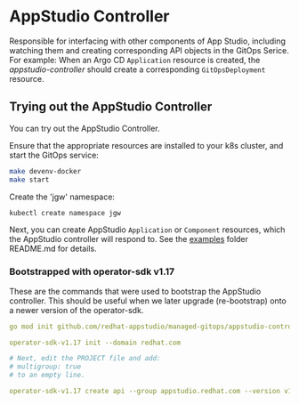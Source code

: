 # AppStudio Controller

Responsible for interfacing with other components of App Studio, including watching them and creating corresponding API objects in the GitOps Serice. For example: When an Argo CD `Application` resource is created, the *appstudio-controller* should create a corresponding `GitOpsDeployment` resource.

## Trying out the AppStudio Controller

You can try out the AppStudio Controller.

Ensure that the appropriate resources are installed to your k8s cluster, and start the GitOps service:
```bash
make devenv-docker
make start
```

Create the 'jgw' namespace:
```bash
kubectl create namespace jgw
```

Next, you can create AppStudio `Application` or `Component` resources, which the AppStudio controller will respond to. See the [examples](examples) folder README.md for details.

### Bootstrapped with operator-sdk v1.17

These are the commands that were used to bootstrap the AppStudio controller. This should be useful when we later upgrade (re-bootstrap) onto a newer version of the operator-sdk.

```yaml
go mod init github.com/redhat-appstudio/managed-gitops/appstudio-controller

operator-sdk-v1.17 init --domain redhat.com

# Next, edit the PROJECT file and add:
# multigroup: true
# to an empty line.

operator-sdk-v1.17 create api --group appstudio.redhat.com --version v1alpha1 --kind Application --controller # --resource 
```

